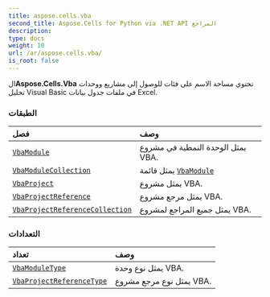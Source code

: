 ```yaml
---
title: aspose.cells.vba
second_title: Aspose.Cells for Python via .NET API المراجع
description:
type: docs
weight: 10
url: /ar/aspose.cells.vba/
is_root: false
---
```

 ال**Aspose.Cells.Vba** تحتوي مساحة الاسم على فئات للوصول إلى مشاريع ووحدات تحليل Visual Basic في ملفات جدول بيانات Excel.

###  الطبقات
| فصل| وصف|
| :- | :- |
| [`VbaModule`](/cells/python-net/ar/aspose.cells.vba/vbamodule) | يمثل الوحدة النمطية في مشروع VBA.|
| [`VbaModuleCollection`](/cells/python-net/ar/aspose.cells.vba/vbamodulecollection) | يمثل قائمة [`VbaModule`](/cells/python-net/ar/aspose.cells.vba/vbamodule) |
| [`VbaProject`](/cells/python-net/ar/aspose.cells.vba/vbaproject) | يمثل مشروع VBA.|
| [`VbaProjectReference`](/cells/python-net/ar/aspose.cells.vba/vbaprojectreference) | يمثل مرجع مشروع VBA.|
| [`VbaProjectReferenceCollection`](/cells/python-net/ar/aspose.cells.vba/vbaprojectreferencecollection) | يمثل جميع المراجع لمشروع VBA.|


###  التعدادات
| تعداد| وصف|
| :- | :- |
| [`VbaModuleType`](/cells/python-net/ar/aspose.cells.vba/vbamoduletype) | يمثل نوع وحدة VBA.|
| [`VbaProjectReferenceType`](/cells/python-net/ar/aspose.cells.vba/vbaprojectreferencetype) | يمثل نوع مرجع مشروع VBA.|


